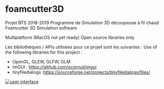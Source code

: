 # foamcutter3D
Projet BTS 2018-2019 Programme de Simulation 3D découpeuse à fil chaud 
Foamcutter 3D Simulation software

Multiplatform (MacOS not yet ready)
Open source libraries only

Les bibliothèques / APIs utilisées pour ce projet sont les suivantes : 
Use of the following libraries for this project :

- OpenGL, GLEW, GLFW, GLM
- ImGUI : https://github.com/ocornut/imgui
- tinyfiledialogs :https://sourceforge.net/projects/tinyfiledialogs/files/

<a href="https://ibb.co/BKGxGbF"><img src="https://i.ibb.co/FqXMX2C/Page-1.png" alt="user interface" border="0"></a>

